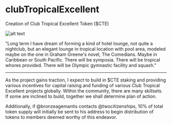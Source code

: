 # clubTropicalExcellent 

Creation of Club Tropical Excellent Token ($CTE)

![alt text](http://github.com/twocitizenships/clubTropicalExcellent-ERC20/blob/main/palmtree.jpeg?raw=true)

"Long term I have dream of forming a kind of hotel lounge, not quite a nightclub, but an elegant lounge in tropical location with pool area, modeled maybe on the one in Graham Greene's novel, The Comedians.  Maybe in Caribbean or South Pacific.  There will be symposia.  There will be tropical whores provided. There will be Olympic gymnastic facility and squash."

_________________

As the project gains traction, I expect to build in $CTE staking and providing various incentives for capital raising and funding of various Club Tropical Excellent projects globally.  Within the community, there are many skillsets.  If some are inclined to build, together we shall determine plan of action.

Additionally, if @bronzeagemantis contacts @twocitizenships, 10% of total token supply will initially be sent to his address to begin distribution of tokens to members deemed worthy of this endeavor.
